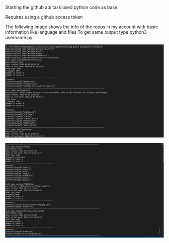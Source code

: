 
Starting the github api task used python code as base

Requires using a github access token

The following image shows the info of the repos in my account with basic information like language and files
To get same output type python3 username.py

![](https://github.com/merlinpr4/visualisation-github/blob/main/images/basic%20access.PNG)


![](https://github.com/merlinpr4/visualisation-github/blob/main/images/repoInfo.PNG)


